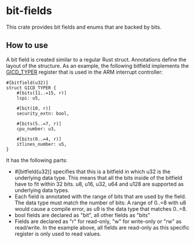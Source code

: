 # bit-fields
This crate provides bit fields and enums that are backed by bits.

## How to use

A bit field is created similar to a regular Rust struct. Annotations define the layout of the structure. As an example, the following bitfield
implements the [GICD_TYPER](https://developer.arm.com/documentation/ihi0048/b/Programmers--Model/Distributor-register-descriptions/Interrupt-Controller-Type-Register--GICD-TYPER) register
that is used in the ARM interrupt controller:

```
#[bitfield(u32)]
struct GICD_TYPER {
    #[bits(11..=15, r)]
    lspi: u5,

    #[bit(10, r)]
    security_extn: bool,

    #[bits(5..=7, r)]
    cpu_number: u3,

    #[bits(0..=4, r)]
    itlines_number: u5,
}
```

It has the following parts:
- #[bitfield(u32)] specifies that this is a bitfield in which u32 is the underlying data type. This means that all the bits inside of the bitfield
have to fit within 32 bits. u8, u16, u32, u64 and u128 are supported as underlying data types.
- Each field is annotated with the range of bits that are used by the field. The data type must match the number of bits: A range of 0..=8 with u8 would cause a compile error, as u9 is the data type that matches 0..=8.
- bool fields are declared as "bit", all other fields as "bits"
- Fields are declared as "r" for read-only, "w" for write-only or "rw" as read/write. In the example above, all fields are read-only as this specific register is only used to read values.
